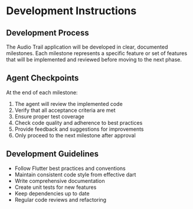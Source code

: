 # Development Instructions

## Development Process
The Audio Trail application will be developed in clear, documented milestones. Each milestone represents a specific feature or set of features that will be implemented and reviewed before moving to the next phase.

## Agent Checkpoints
At the end of each milestone:
1. The agent will review the implemented code
2. Verify that all acceptance criteria are met
3. Ensure proper test coverage
4. Check code quality and adherence to best practices
5. Provide feedback and suggestions for improvements
6. Only proceed to the next milestone after approval

## Development Guidelines
- Follow Flutter best practices and conventions
- Maintain consistent code style from effective dart
- Write comprehensive documentation
- Create unit tests for new features
- Keep dependencies up to date
- Regular code reviews and refactoring 